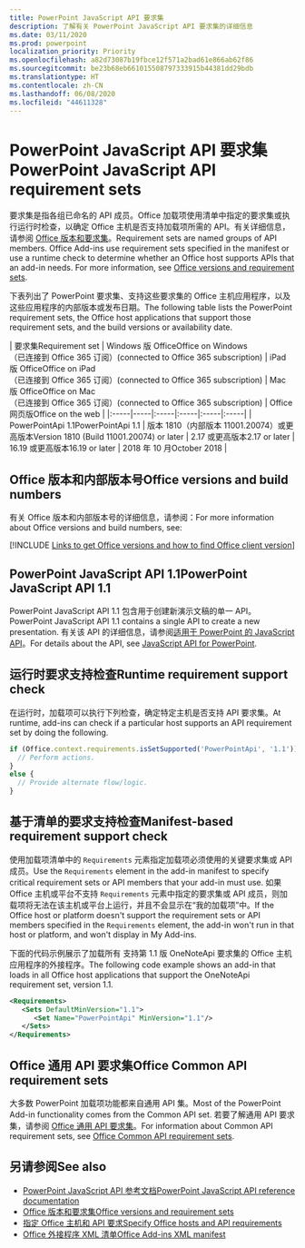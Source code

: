 ```yaml
---
title: PowerPoint JavaScript API 要求集
description: 了解有关 PowerPoint JavaScript API 要求集的详细信息
ms.date: 03/11/2020
ms.prod: powerpoint
localization_priority: Priority
ms.openlocfilehash: a82d73087b19fbce12f571a2bad61e866ab62f86
ms.sourcegitcommit: be23b68eb661015508797333915b44381dd29bdb
ms.translationtype: HT
ms.contentlocale: zh-CN
ms.lasthandoff: 06/08/2020
ms.locfileid: "44611328"
---
```

# <a name="powerpoint-javascript-api-requirement-sets"></a><span data-ttu-id="07a3e-103">PowerPoint JavaScript API 要求集</span><span class="sxs-lookup"><span data-stu-id="07a3e-103">PowerPoint JavaScript API requirement sets</span></span>

<span data-ttu-id="07a3e-p101">要求集是指各组已命名的 API 成员。Office 加载项使用清单中指定的要求集或执行运行时检查，以确定 Office 主机是否支持加载项所需的 API。有关详细信息，请参阅 [Office 版本和要求集](../../develop/office-versions-and-requirement-sets.md)。</span><span class="sxs-lookup"><span data-stu-id="07a3e-p101">Requirement sets are named groups of API members. Office Add-ins use requirement sets specified in the manifest or use a runtime check to determine whether an Office host supports APIs that an add-in needs. For more information, see [Office versions and requirement sets](../../develop/office-versions-and-requirement-sets.md).</span></span>

<span data-ttu-id="07a3e-107">下表列出了 PowerPoint 要求集、支持这些要求集的 Office 主机应用程序，以及这些应用程序的内部版本或发布日期。</span><span class="sxs-lookup"><span data-stu-id="07a3e-107">The following table lists the PowerPoint requirement sets, the Office host applications that support those requirement sets, and the build versions or availability date.</span></span>

|  <span data-ttu-id="07a3e-108">要求集</span><span class="sxs-lookup"><span data-stu-id="07a3e-108">Requirement set</span></span>  |  <span data-ttu-id="07a3e-109">Windows 版 Office</span><span class="sxs-lookup"><span data-stu-id="07a3e-109">Office on Windows</span></span><br><span data-ttu-id="07a3e-110">（已连接到 Office 365 订阅）</span><span class="sxs-lookup"><span data-stu-id="07a3e-110">(connected to Office 365 subscription)</span></span>  |  <span data-ttu-id="07a3e-111">iPad 版 Office</span><span class="sxs-lookup"><span data-stu-id="07a3e-111">Office on iPad</span></span><br><span data-ttu-id="07a3e-112">（已连接到 Office 365 订阅）</span><span class="sxs-lookup"><span data-stu-id="07a3e-112">(connected to Office 365 subscription)</span></span>  |  <span data-ttu-id="07a3e-113">Mac 版 Office</span><span class="sxs-lookup"><span data-stu-id="07a3e-113">Office on Mac</span></span><br><span data-ttu-id="07a3e-114">（已连接到 Office 365 订阅）</span><span class="sxs-lookup"><span data-stu-id="07a3e-114">(connected to Office 365 subscription)</span></span>  | <span data-ttu-id="07a3e-115">Office 网页版</span><span class="sxs-lookup"><span data-stu-id="07a3e-115">Office on the web</span></span> |
|:-----|-----|:-----|:-----|:-----|:-----|
| <span data-ttu-id="07a3e-116">PowerPointApi 1.1</span><span class="sxs-lookup"><span data-stu-id="07a3e-116">PowerPointApi 1.1</span></span> | <span data-ttu-id="07a3e-117">版本 1810（内部版本 11001.20074）或更高版本</span><span class="sxs-lookup"><span data-stu-id="07a3e-117">Version 1810 (Build 11001.20074) or later</span></span> | <span data-ttu-id="07a3e-118">2.17 或更高版本</span><span class="sxs-lookup"><span data-stu-id="07a3e-118">2.17 or later</span></span> | <span data-ttu-id="07a3e-119">16.19 或更高版本</span><span class="sxs-lookup"><span data-stu-id="07a3e-119">16.19 or later</span></span> | <span data-ttu-id="07a3e-120">2018 年 10 月</span><span class="sxs-lookup"><span data-stu-id="07a3e-120">October 2018</span></span> |

## <a name="office-versions-and-build-numbers"></a><span data-ttu-id="07a3e-121">Office 版本和内部版本号</span><span class="sxs-lookup"><span data-stu-id="07a3e-121">Office versions and build numbers</span></span>

<span data-ttu-id="07a3e-122">有关 Office 版本和内部版本号的详细信息，请参阅：</span><span class="sxs-lookup"><span data-stu-id="07a3e-122">For more information about Office versions and build numbers, see:</span></span>

[!INCLUDE [Links to get Office versions and how to find Office client version](../../includes/links-get-office-versions-builds.md)]

## <a name="powerpoint-javascript-api-11"></a><span data-ttu-id="07a3e-123">PowerPoint JavaScript API 1.1</span><span class="sxs-lookup"><span data-stu-id="07a3e-123">PowerPoint JavaScript API 1.1</span></span>

<span data-ttu-id="07a3e-124">PowerPoint JavaScript API 1.1 包含用于创建新演示文稿的单一 API。</span><span class="sxs-lookup"><span data-stu-id="07a3e-124">PowerPoint JavaScript API 1.1 contains a single API to create a new presentation.</span></span> <span data-ttu-id="07a3e-125">有关该 API 的详细信息，请参阅[适用于 PowerPoint 的 JavaScript API](../../powerpoint/powerpoint-add-ins.md)。</span><span class="sxs-lookup"><span data-stu-id="07a3e-125">For details about the API, see [JavaScript API for PowerPoint](../../powerpoint/powerpoint-add-ins.md).</span></span>

## <a name="runtime-requirement-support-check"></a><span data-ttu-id="07a3e-126">运行时要求支持检查</span><span class="sxs-lookup"><span data-stu-id="07a3e-126">Runtime requirement support check</span></span>

<span data-ttu-id="07a3e-127">在运行时，加载项可以执行下列检查，确定特定主机是否支持 API 要求集。</span><span class="sxs-lookup"><span data-stu-id="07a3e-127">At runtime, add-ins can check if a particular host supports an API requirement set by doing the following.</span></span>

```js
if (Office.context.requirements.isSetSupported('PowerPointApi', '1.1')) {
  // Perform actions.
}
else {
  // Provide alternate flow/logic.
}
```

## <a name="manifest-based-requirement-support-check"></a><span data-ttu-id="07a3e-128">基于清单的要求支持检查</span><span class="sxs-lookup"><span data-stu-id="07a3e-128">Manifest-based requirement support check</span></span>

<span data-ttu-id="07a3e-129">使用加载项清单中的 `Requirements` 元素指定加载项必须使用的关键要求集或 API 成员。</span><span class="sxs-lookup"><span data-stu-id="07a3e-129">Use the `Requirements` element in the add-in manifest to specify critical requirement sets or API members that your add-in must use.</span></span> <span data-ttu-id="07a3e-130">如果 Office 主机或平台不支持 `Requirements` 元素中指定的要求集或 API 成员，则加载项将无法在该主机或平台上运行，并且不会显示在“我的加载项”中。</span><span class="sxs-lookup"><span data-stu-id="07a3e-130">If the Office host or platform doesn't support the requirement sets or API members specified in the `Requirements` element, the add-in won't run in that host or platform, and won't display in My Add-ins.</span></span>

<span data-ttu-id="07a3e-131">下面的代码示例展示了加载所有 支持第 1.1 版 OneNoteApi 要求集的 Office 主机应用程序的外接程序。</span><span class="sxs-lookup"><span data-stu-id="07a3e-131">The following code example shows an add-in that loads in all Office host applications that support the OneNoteApi requirement set, version 1.1.</span></span>

```xml
<Requirements>
   <Sets DefaultMinVersion="1.1">
      <Set Name="PowerPointApi" MinVersion="1.1"/>
   </Sets>
</Requirements>
```

## <a name="office-common-api-requirement-sets"></a><span data-ttu-id="07a3e-132">Office 通用 API 要求集</span><span class="sxs-lookup"><span data-stu-id="07a3e-132">Office Common API requirement sets</span></span>

<span data-ttu-id="07a3e-133">大多数 PowerPoint 加载项功能都来自通用 API 集。</span><span class="sxs-lookup"><span data-stu-id="07a3e-133">Most of the PowerPoint Add-in functionality comes from the Common API set.</span></span> <span data-ttu-id="07a3e-134">若要了解通用 API 要求集，请参阅 [Office 通用 API 要求集](office-add-in-requirement-sets.md)。</span><span class="sxs-lookup"><span data-stu-id="07a3e-134">For information about Common API requirement sets, see [Office Common API requirement sets](office-add-in-requirement-sets.md).</span></span>

## <a name="see-also"></a><span data-ttu-id="07a3e-135">另请参阅</span><span class="sxs-lookup"><span data-stu-id="07a3e-135">See also</span></span>

- [<span data-ttu-id="07a3e-136">PowerPoint JavaScript API 参考文档</span><span class="sxs-lookup"><span data-stu-id="07a3e-136">PowerPoint JavaScript API reference documentation</span></span>](/javascript/api/powerpoint)
- [<span data-ttu-id="07a3e-137">Office 版本和要求集</span><span class="sxs-lookup"><span data-stu-id="07a3e-137">Office versions and requirement sets</span></span>](../../develop/office-versions-and-requirement-sets.md)
- [<span data-ttu-id="07a3e-138">指定 Office 主机和 API 要求</span><span class="sxs-lookup"><span data-stu-id="07a3e-138">Specify Office hosts and API requirements</span></span>](../../develop/specify-office-hosts-and-api-requirements.md)
- [<span data-ttu-id="07a3e-139">Office 外接程序 XML 清单</span><span class="sxs-lookup"><span data-stu-id="07a3e-139">Office Add-ins XML manifest</span></span>](../../develop/add-in-manifests.md)
